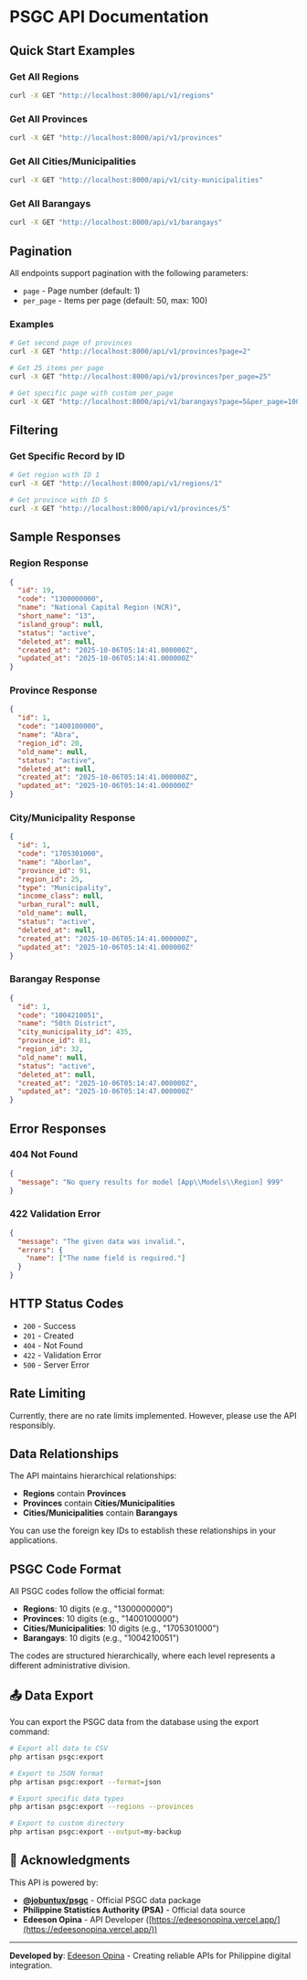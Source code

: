 # PSGC API Documentation

## Quick Start Examples

### Get All Regions
```bash
curl -X GET "http://localhost:8000/api/v1/regions"
```

### Get All Provinces
```bash
curl -X GET "http://localhost:8000/api/v1/provinces"
```

### Get All Cities/Municipalities
```bash
curl -X GET "http://localhost:8000/api/v1/city-municipalities"
```

### Get All Barangays
```bash
curl -X GET "http://localhost:8000/api/v1/barangays"
```

## Pagination

All endpoints support pagination with the following parameters:
- `page` - Page number (default: 1)
- `per_page` - Items per page (default: 50, max: 100)

### Examples

```bash
# Get second page of provinces
curl -X GET "http://localhost:8000/api/v1/provinces?page=2"

# Get 25 items per page
curl -X GET "http://localhost:8000/api/v1/provinces?per_page=25"

# Get specific page with custom per_page
curl -X GET "http://localhost:8000/api/v1/barangays?page=5&per_page=100"
```

## Filtering

### Get Specific Record by ID
```bash
# Get region with ID 1
curl -X GET "http://localhost:8000/api/v1/regions/1"

# Get province with ID 5
curl -X GET "http://localhost:8000/api/v1/provinces/5"
```

## Sample Responses

### Region Response
```json
{
  "id": 19,
  "code": "1300000000",
  "name": "National Capital Region (NCR)",
  "short_name": "13",
  "island_group": null,
  "status": "active",
  "deleted_at": null,
  "created_at": "2025-10-06T05:14:41.000000Z",
  "updated_at": "2025-10-06T05:14:41.000000Z"
}
```

### Province Response
```json
{
  "id": 1,
  "code": "1400100000",
  "name": "Abra",
  "region_id": 20,
  "old_name": null,
  "status": "active",
  "deleted_at": null,
  "created_at": "2025-10-06T05:14:41.000000Z",
  "updated_at": "2025-10-06T05:14:41.000000Z"
}
```

### City/Municipality Response
```json
{
  "id": 1,
  "code": "1705301000",
  "name": "Aborlan",
  "province_id": 91,
  "region_id": 25,
  "type": "Municipality",
  "income_class": null,
  "urban_rural": null,
  "old_name": null,
  "status": "active",
  "deleted_at": null,
  "created_at": "2025-10-06T05:14:41.000000Z",
  "updated_at": "2025-10-06T05:14:41.000000Z"
}
```

### Barangay Response
```json
{
  "id": 1,
  "code": "1004210051",
  "name": "50th District",
  "city_municipality_id": 435,
  "province_id": 81,
  "region_id": 32,
  "old_name": null,
  "status": "active",
  "deleted_at": null,
  "created_at": "2025-10-06T05:14:47.000000Z",
  "updated_at": "2025-10-06T05:14:47.000000Z"
}
```

## Error Responses

### 404 Not Found
```json
{
  "message": "No query results for model [App\\Models\\Region] 999"
}
```

### 422 Validation Error
```json
{
  "message": "The given data was invalid.",
  "errors": {
    "name": ["The name field is required."]
  }
}
```

## HTTP Status Codes

- `200` - Success
- `201` - Created
- `404` - Not Found
- `422` - Validation Error
- `500` - Server Error

## Rate Limiting

Currently, there are no rate limits implemented. However, please use the API responsibly.

## Data Relationships

The API maintains hierarchical relationships:
- **Regions** contain **Provinces**
- **Provinces** contain **Cities/Municipalities**
- **Cities/Municipalities** contain **Barangays**

You can use the foreign key IDs to establish these relationships in your applications.

## PSGC Code Format

All PSGC codes follow the official format:
- **Regions**: 10 digits (e.g., "1300000000")
- **Provinces**: 10 digits (e.g., "1400100000")
- **Cities/Municipalities**: 10 digits (e.g., "1705301000")
- **Barangays**: 10 digits (e.g., "1004210051")

The codes are structured hierarchically, where each level represents a different administrative division.

## 📤 Data Export

You can export the PSGC data from the database using the export command:

```bash
# Export all data to CSV
php artisan psgc:export

# Export to JSON format
php artisan psgc:export --format=json

# Export specific data types
php artisan psgc:export --regions --provinces

# Export to custom directory
php artisan psgc:export --output=my-backup
```

## 🙏 Acknowledgments

This API is powered by:
- **[@jobuntux/psgc](https://www.npmjs.com/package/@jobuntux/psgc)** - Official PSGC data package
- **Philippine Statistics Authority (PSA)** - Official data source
- **Edeeson Opina** - API Developer ([https://edeesonopina.vercel.app/](https://edeesonopina.vercel.app/))

---

**Developed by**: [Edeeson Opina](https://edeesonopina.vercel.app/) - Creating reliable APIs for Philippine digital integration.
